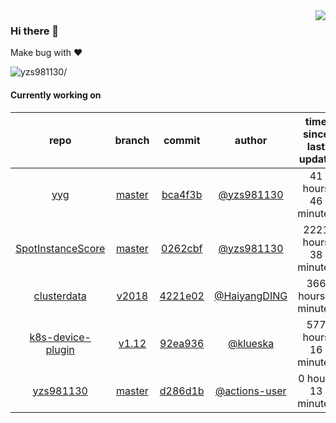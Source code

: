 <img align="right" src="https://github-readme-stats.vercel.app/api?username=yzs981130&show_icons=true&hide_title=true" />

### Hi there 👋


Make bug with ❤️

<p align="left"> <img src=https://komarev.com/ghpvc/?username=yzs981130 alt=yzs981130/> </p>


<!--
**yzs981130/yzs981130** is a ✨ _special_ ✨ repository because its `README.md` (this file) appears on your GitHub profile.

Here are some ideas to get you started:

- 🔭 I’m currently working on ...
- 🌱 I’m currently learning ...
- 👯 I’m looking to collaborate on ...
- 🤔 I’m looking for help with ...
- 💬 Ask me about ...
- 📫 How to reach me: ...
- 😄 Pronouns: ...
- ⚡ Fun fact: ...
-->

#### Currently working on


| repo | branch | commit | author | time since last update | language |
|:---:|:---:|:---:|:---:|:---:|:---:|
| [yyg](https://github.com/yzs981130/yyg) | [master](https://github.com/yzs981130/yyg/tree/master) |[bca4f3b](https://github.com/yzs981130/yyg/commit/bca4f3bdfab0a4460bbc7377beac64da3159cf49) | [@yzs981130](https://github.com/yzs981130) |41 hours 46 minutes | ![](https://img.shields.io/github/languages/top/yzs981130/yyg)|
| [SpotInstanceScore](https://github.com/yzs981130/SpotInstanceScore) | [master](https://github.com/yzs981130/SpotInstanceScore/tree/master) |[0262cbf](https://github.com/yzs981130/SpotInstanceScore/commit/0262cbf6efac06c93ae830fa6a950123fb031bf3) | [@yzs981130](https://github.com/yzs981130) |2221 hours 38 minutes | ![](https://img.shields.io/github/languages/top/yzs981130/SpotInstanceScore)|
| [clusterdata](https://github.com/yzs981130/clusterdata) | [v2018](https://github.com/yzs981130/clusterdata/tree/v2018) |[4221e02](https://github.com/yzs981130/clusterdata/commit/4221e02342dd01fd30a9800b19b7f365a3fd5ac8) | [@HaiyangDING](https://github.com/HaiyangDING) |366 hours 5 minutes | ![](https://img.shields.io/github/languages/top/yzs981130/clusterdata)|
| [k8s-device-plugin](https://github.com/yzs981130/k8s-device-plugin) | [v1.12](https://github.com/yzs981130/k8s-device-plugin/tree/v1.12) |[92ea936](https://github.com/yzs981130/k8s-device-plugin/commit/92ea936a4308c33f10ed7fcd290d3f48757b843f) | [@klueska](https://github.com/klueska) |577 hours 16 minutes | ![](https://img.shields.io/github/languages/top/yzs981130/k8s-device-plugin)|
| [yzs981130](https://github.com/yzs981130/yzs981130) | [master](https://github.com/yzs981130/yzs981130/tree/master) |[d286d1b](https://github.com/yzs981130/yzs981130/commit/d286d1b2f82167acb7307ec345546fb5fc961907) | [@actions-user](https://github.com/actions-user) |0 hours 13 minutes | ![](https://img.shields.io/github/languages/top/yzs981130/yzs981130)|
